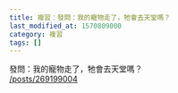```yaml
---
title: 複習：發問：我的寵物走了，牠會去天堂嗎？
last_modified_at: 1570809000
category: 複習
tags: []
---
```


<p>發問：我的寵物走了，牠會去天堂嗎？<br>
<a href="/posts/269199004" target="_blank">/posts/269199004</a></p>

<p>&nbsp;</p>

